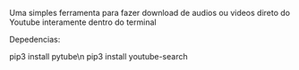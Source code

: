 Uma simples ferramenta para fazer download de audios ou videos direto do Youtube interamente dentro do terminal

Depedencias:

pip3 install pytube\n
pip3 install youtube-search

